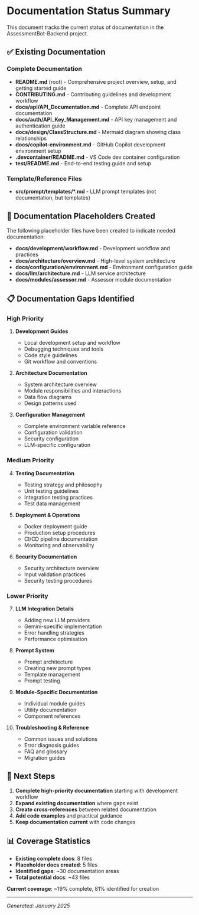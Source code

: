 # Documentation Status Summary

This document tracks the current status of documentation in the AssessmentBot-Backend project.

## ✅ Existing Documentation

### Complete Documentation

- **README.md** (root) - Comprehensive project overview, setup, and getting started guide
- **CONTRIBUTING.md** - Contributing guidelines and development workflow
- **docs/api/API_Documentation.md** - Complete API endpoint documentation
- **docs/auth/API_Key_Management.md** - API key management and authentication guide
- **docs/design/ClassStructure.md** - Mermaid diagram showing class relationships
- **docs/copilot-environment.md** - GitHub Copilot development environment setup
- **.devcontainer/README.md** - VS Code dev container configuration
- **test/README.md** - End-to-end testing guide and setup

### Template/Reference Files

- **src/prompt/templates/\*.md** - LLM prompt templates (not documentation, but templates)

## 📝 Documentation Placeholders Created

The following placeholder files have been created to indicate needed documentation:

- **docs/development/workflow.md** - Development workflow and practices
- **docs/architecture/overview.md** - High-level system architecture
- **docs/configuration/environment.md** - Environment configuration guide
- **docs/llm/architecture.md** - LLM service architecture
- **docs/modules/assessor.md** - Assessor module documentation

## 📋 Documentation Gaps Identified

### High Priority

1. **Development Guides**
   - Local development setup and workflow
   - Debugging techniques and tools
   - Code style guidelines
   - Git workflow and conventions

2. **Architecture Documentation**
   - System architecture overview
   - Module responsibilities and interactions
   - Data flow diagrams
   - Design patterns used

3. **Configuration Management**
   - Complete environment variable reference
   - Configuration validation
   - Security configuration
   - LLM-specific configuration

### Medium Priority

4. **Testing Documentation**
   - Testing strategy and philosophy
   - Unit testing guidelines
   - Integration testing practices
   - Test data management

5. **Deployment & Operations**
   - Docker deployment guide
   - Production setup procedures
   - CI/CD pipeline documentation
   - Monitoring and observability

6. **Security Documentation**
   - Security architecture overview
   - Input validation practices
   - Security testing procedures

### Lower Priority

7. **LLM Integration Details**
   - Adding new LLM providers
   - Gemini-specific implementation
   - Error handling strategies
   - Performance optimisation

8. **Prompt System**
   - Prompt architecture
   - Creating new prompt types
   - Template management
   - Prompt testing

9. **Module-Specific Documentation**
   - Individual module guides
   - Utility documentation
   - Component references

10. **Troubleshooting & Reference**
    - Common issues and solutions
    - Error diagnosis guides
    - FAQ and glossary
    - Migration guides

## 🎯 Next Steps

1. **Complete high-priority documentation** starting with development workflow
2. **Expand existing documentation** where gaps exist
3. **Create cross-references** between related documentation
4. **Add code examples** and practical guidance
5. **Keep documentation current** with code changes

## 📊 Coverage Statistics

- **Existing complete docs**: 8 files
- **Placeholder docs created**: 5 files
- **Identified gaps**: ~30 documentation areas
- **Total potential docs**: ~43 files

**Current coverage**: ~19% complete, 81% identified for creation

---

_Generated: January 2025_
